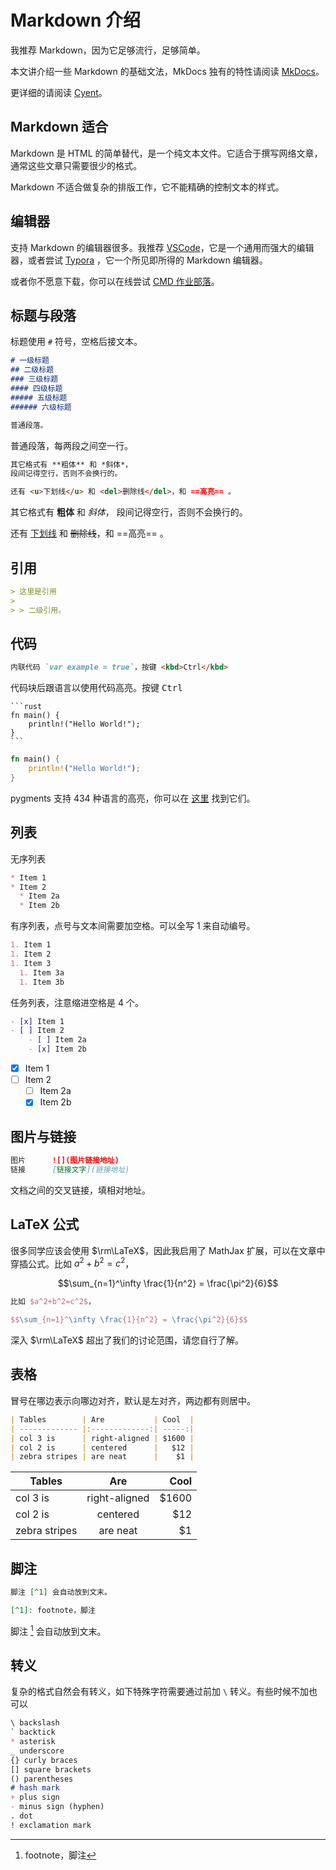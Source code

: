 # Markdown 介绍

我推荐 Markdown，因为它足够流行，足够简单。

本文讲介绍一些 Markdown 的基础文法，MkDocs 独有的特性请阅读 [MkDocs](MkDocs.md)。

更详细的请阅读 [Cyent](https://cyent.github.io/markdown-with-mkdocs-material/syntax/main/)。

## Markdown 适合

Markdown 是 HTML 的简单替代，是一个纯文本文件。它适合于撰写网络文章，通常这些文章只需要很少的格式。

Markdown 不适合做复杂的排版工作，它不能精确的控制文本的样式。

## 编辑器

支持 Markdown 的编辑器很多。我推荐 [VSCode](https://code.visualstudio.com/)，它是一个通用而强大的编辑器，或者尝试 [Typora](https://typora.io/) ，它一个所见即所得的 Markdown 编辑器。

或者你不愿意下载，你可以在线尝试 [CMD 作业部落](https://www.zybuluo.com/mdeditor)。

## 标题与段落

标题使用 `#` 符号，空格后接文本。

```md
# 一级标题
## 二级标题
### 三级标题
#### 四级标题
##### 五级标题
###### 六级标题

普通段落。
```

普通段落，每两段之间空一行。

```md
其它格式有 **粗体** 和 *斜体*，
段间记得空行，否则不会换行的。

还有 <u>下划线</u> 和 <del>删除线</del>，和 ==高亮== 。
```
其它格式有 **粗体** 和 *斜体*，
段间记得空行，否则不会换行的。

还有 <u>下划线</u> 和 <del>删除线</del>，和 ==高亮== 。

## 引用

```md
> 这里是引用
>
> > 二级引用。
```

## 代码

```md
内联代码 `var example = true`，按键 <kbd>Ctrl</kbd>
```
代码块后跟语言以使用代码高亮。按键 <kbd>Ctrl</kbd>

    ```rust
    fn main() {
        println!("Hello World!");
    }
    ```

```rust
fn main() {
    println!("Hello World!");
}
```

pygments 支持 434 种语言的高亮，你可以在 [这里](https://cyent.github.io/markdown-with-mkdocs-material/appendix/pygments/) 找到它们。

## 列表

无序列表

```md
* Item 1
* Item 2
  * Item 2a
  * Item 2b
```

有序列表，点号与文本间需要加空格。可以全写 1 来自动编号。

```md
1. Item 1
1. Item 2
1. Item 3
  1. Item 3a
  1. Item 3b
```

任务列表，注意缩进空格是 4 个。

```md
- [x] Item 1
- [ ] Item 2
    - [ ] Item 2a
    - [x] Item 2b
```

- [x] Item 1
- [ ] Item 2
    - [ ] Item 2a
    - [x] Item 2b

## 图片与链接

```md
图片      ![](图片链接地址)
链接      [链接文字](链接地址)
```

文档之间的交叉链接，填相对地址。

## LaTeX 公式

很多同学应该会使用 $\rm\LaTeX$，因此我启用了 MathJax 扩展，可以在文章中穿插公式。比如 $a^2+b^2=c^2$，

$$\sum_{n=1}^\infty \frac{1}{n^2} = \frac{\pi^2}{6}$$

```latex
比如 $a^2+b^2=c^2$，

$$\sum_{n=1}^\infty \frac{1}{n^2} = \frac{\pi^2}{6}$$
```

深入 $\rm\LaTeX$ 超出了我们的讨论范围，请您自行了解。

## 表格

冒号在哪边表示向哪边对齐，默认是左对齐，两边都有则居中。

```md
| Tables        | Are           | Cool  |
| ------------- |:-------------:| -----:|
| col 3 is      | right-aligned | $1600 |
| col 2 is      | centered      |   $12 |
| zebra stripes | are neat      |    $1 |
```

| Tables        | Are           | Cool  |
| ------------- |:-------------:| -----:|
| col 3 is      | right-aligned | $1600 |
| col 2 is      | centered      |   $12 |
| zebra stripes | are neat      |    $1 |

## 脚注

```md
脚注 [^1] 会自动放到文末。 

[^1]: footnote，脚注
```

脚注 [^1] 会自动放到文末。 

[^1]: footnote，脚注

## 转义

复杂的格式自然会有转义，如下特殊字符需要通过前加 `\` 转义。有些时候不加也可以

```md
\ backslash
` backtick
* asterisk
_ underscore
{} curly braces
[] square brackets
() parentheses
# hash mark
+ plus sign
- minus sign (hyphen)
. dot
! exclamation mark
```
